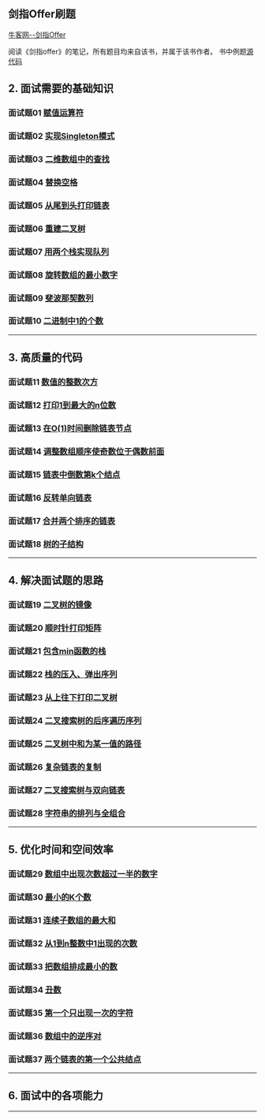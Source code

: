 ## 剑指Offer刷题

[牛客网--剑指Offer][url1]

阅读《剑指offer》的笔记，所有题目均来自该书，并属于该书作者。
书中例题[源代码][url2]

## 2. 面试需要的基础知识
### 面试题01 [赋值运算符](question-1.md)
### 面试题02 [实现Singleton模式](question-2.md)
### 面试题03 [二维数组中的查找](question-3.md)
### 面试题04 [替换空格](question-4.md)
### 面试题05 [从尾到头打印链表](question-5.md)
### 面试题06 [重建二叉树](question-6.md)
### 面试题07 [用两个栈实现队列](question-7.md)
### 面试题08 [旋转数组的最小数字](question-8.md)
### 面试题09 [斐波那契数列](question-9.md)
### 面试题10 [二进制中1的个数](question-10.md)

****
## 3. 高质量的代码
### 面试题11 [数值的整数次方](question-11.md)
### 面试题12 [打印1到最大的n位数](question-12.md)
### 面试题13 [在O(1)时间删除链表节点](question-13.md)
### 面试题14 [调整数组顺序使奇数位于偶数前面](question-14.md)
### 面试题15 [链表中倒数第k个结点](question-15.md)
### 面试题16 [反转单向链表](question-16.md)
### 面试题17 [合并两个排序的链表](question-17.md)
### 面试题18 [树的子结构](question-18.md)

****
## 4. 解决面试题的思路
### 面试题19 [二叉树的镜像](question-19.md)
### 面试题20 [顺时针打印矩阵](question-20.md)
### 面试题21 [包含min函数的栈](question-21.md)
### 面试题22 [栈的压入、弹出序列](question-22.md)
### 面试题23 [从上往下打印二叉树](question-23.md)
### 面试题24 [二叉搜索树的后序遍历序列](question-24.md)
### 面试题25 [二叉树中和为某一值的路径](question-25.md)
### 面试题26 [复杂链表的复制](question-26.md)
### 面试题27 [二叉搜索树与双向链表](question-27.md)
### 面试题28 [字符串的排列与全组合](question-28.md)

****
## 5. 优化时间和空间效率
### 面试题29 [数组中出现次数超过一半的数字](question-29.md)
### 面试题30 [最小的K个数](question-30.md)
### 面试题31 [连续子数组的最大和](question-31.md)
### 面试题32 [从1到n整数中1出现的次数](question-32.md)
### 面试题33 [把数组排成最小的数](question-33.md)
### 面试题34 [丑数](question-34.md)
### 面试题35 [第一个只出现一次的字符](question-35.md)
### 面试题36 [数组中的逆序对](question-36.md)
### 面试题37 [两个链表的第一个公共结点](question-37.md)

****
## 6. 面试中的各项能力

*****
[url1]:https://www.nowcoder.com/ta/coding-interviews
[url2]:https://github.com/yunshouhu/InterviewQuestions
